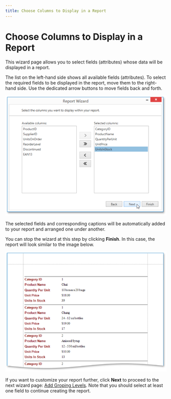 ```yaml
---
title: Choose Columns to Display in a Report
---
```

# Choose Columns to Display in a Report
This wizard page allows you to select fields (attributes) whose data will be displayed in a report.

The list on the left-hand side shows all available fields (attributes). To select the required fields to be displayed in the report, move them to the right-hand side. Use the dedicated arrow buttons to move fields back and forth.

![WPDDesigner_ReportWizard_ChooseColumns](../../../../../images/Img121988.png)

The selected fields and corresponding captions will be automatically added to your report and arranged one under another.

You can stop the wizard at this step by clicking **Finish**. In this case, the report will look similar to the image below.

![ReportWizard_ChooseColumns_Result](../../../../../images/Img122013.png)

If you want to customize your report further, click **Next** to proceed to the next wizard page: [Add Groping Levels](../../../../../../interface-elements-for-desktop/articles/report-designer/report-designer-for-wpf/report-wizard/data-bound-report/add-groping-levels.md). Note that you should select at least one field to continue creating the report.